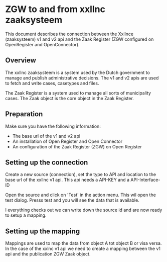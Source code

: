  #  ZGW to and from xxllnc zaaksysteem

 This document describes the connection between the Xxllnce (zaaksysteem) v1 and v2 api and the Zaak Register (ZGW configured on OpenRegister and OpenConnector).

 ## Overview

 The xxllnc zaaksysteem is a system used by the Dutch government to manage and publish administrative decisions. The v1 and v2 apis are used to fetch and write cases, casetypes and files.

 The Zaak Register is a system used to manage all sorts of municipality cases. The Zaak object is the core object in the Zaak Register.

 ## Preparation 

 Make sure you have the following information:

 - The base url of the v1 and v2 api
 - An installation of Open Register and Open Connector
 - An configuration of the Zaak Register (ZGW) on Open Register
 
 ## Setting up the connection

 Create a new source (connection), set the type to API and location to the base url of the xxllnc v1 api. This api needs a API-KEY and a API-Interface-ID

 <!-- ![alt text](image.png) -->

 
Open the source and click on 'Test' in the action menu. This  wil open the test dialog. Presss test and you will see the data that is available.

<!-- ![alt text](image-1.png) ![alt text](image-2.png) -->

I everything checks out we can write down the source id and are now ready to setup a mapping.

## Setting up the mapping

Mappings are used to map the data from object A tot object B or visa versa. In the case of the xxlnc v1 api we need to create a mapping between the v1 api and the publication ZGW Zaak object.